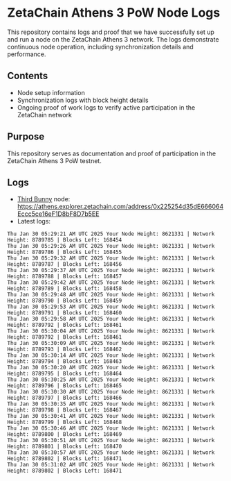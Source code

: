 # ZetaChain Athens 3 PoW Node Logs
This repository contains logs and proof that we have successfully set up and run a node on the ZetaChain Athens 3 network. The logs demonstrate continuous node operation, including synchronization details and performance.

## Contents
- Node setup information
- Synchronization logs with block height details
- Ongoing proof of work logs to verify active participation in the ZetaChain network

## Purpose
This repository serves as documentation and proof of participation in the ZetaChain Athens 3 PoW testnet.

## Logs

- [Third Bunny](https://thirdbunny.xyz/) node: https://athens.explorer.zetachain.com/address/0x225254d35dE666064Eccc5ce16eF1D8bF8D7b5EE
- Latest logs:
```
Thu Jan 30 05:29:21 AM UTC 2025 Your Node Height: 8621331 | Network Height: 8789785 | Blocks Left: 168454
Thu Jan 30 05:29:26 AM UTC 2025 Your Node Height: 8621331 | Network Height: 8789786 | Blocks Left: 168455
Thu Jan 30 05:29:32 AM UTC 2025 Your Node Height: 8621331 | Network Height: 8789787 | Blocks Left: 168456
Thu Jan 30 05:29:37 AM UTC 2025 Your Node Height: 8621331 | Network Height: 8789788 | Blocks Left: 168457
Thu Jan 30 05:29:42 AM UTC 2025 Your Node Height: 8621331 | Network Height: 8789789 | Blocks Left: 168458
Thu Jan 30 05:29:48 AM UTC 2025 Your Node Height: 8621331 | Network Height: 8789790 | Blocks Left: 168459
Thu Jan 30 05:29:53 AM UTC 2025 Your Node Height: 8621331 | Network Height: 8789791 | Blocks Left: 168460
Thu Jan 30 05:29:58 AM UTC 2025 Your Node Height: 8621331 | Network Height: 8789792 | Blocks Left: 168461
Thu Jan 30 05:30:04 AM UTC 2025 Your Node Height: 8621331 | Network Height: 8789792 | Blocks Left: 168461
Thu Jan 30 05:30:09 AM UTC 2025 Your Node Height: 8621331 | Network Height: 8789793 | Blocks Left: 168462
Thu Jan 30 05:30:14 AM UTC 2025 Your Node Height: 8621331 | Network Height: 8789794 | Blocks Left: 168463
Thu Jan 30 05:30:20 AM UTC 2025 Your Node Height: 8621331 | Network Height: 8789795 | Blocks Left: 168464
Thu Jan 30 05:30:25 AM UTC 2025 Your Node Height: 8621331 | Network Height: 8789796 | Blocks Left: 168465
Thu Jan 30 05:30:30 AM UTC 2025 Your Node Height: 8621331 | Network Height: 8789797 | Blocks Left: 168466
Thu Jan 30 05:30:35 AM UTC 2025 Your Node Height: 8621331 | Network Height: 8789798 | Blocks Left: 168467
Thu Jan 30 05:30:41 AM UTC 2025 Your Node Height: 8621331 | Network Height: 8789799 | Blocks Left: 168468
Thu Jan 30 05:30:46 AM UTC 2025 Your Node Height: 8621331 | Network Height: 8789800 | Blocks Left: 168469
Thu Jan 30 05:30:51 AM UTC 2025 Your Node Height: 8621331 | Network Height: 8789801 | Blocks Left: 168470
Thu Jan 30 05:30:57 AM UTC 2025 Your Node Height: 8621331 | Network Height: 8789802 | Blocks Left: 168471
Thu Jan 30 05:31:02 AM UTC 2025 Your Node Height: 8621331 | Network Height: 8789802 | Blocks Left: 168471
```
